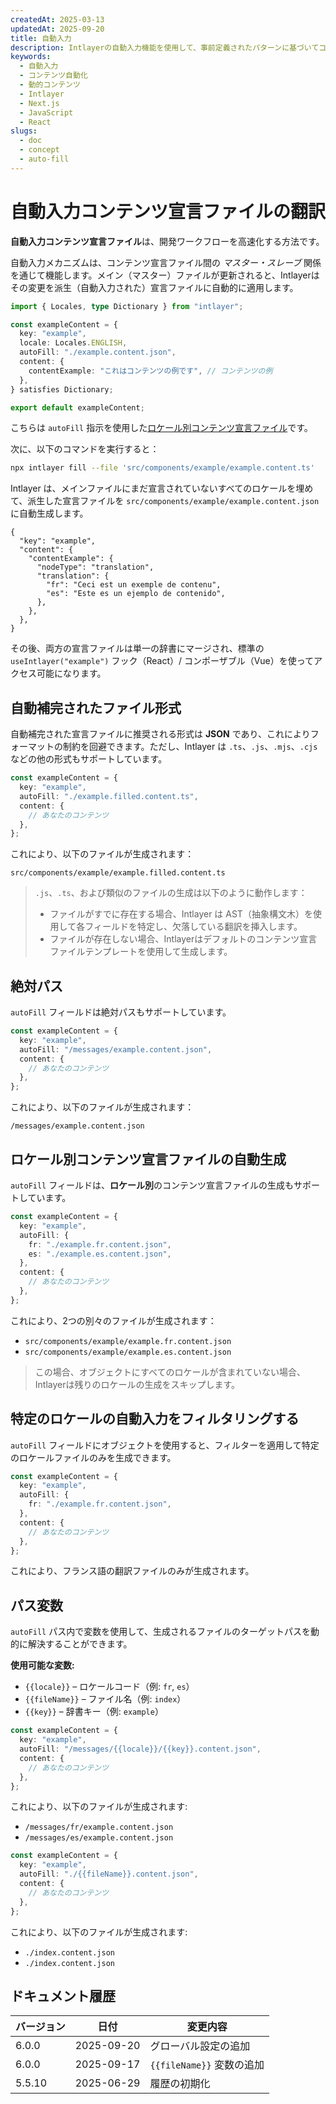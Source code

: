 ```yaml
---
createdAt: 2025-03-13
updatedAt: 2025-09-20
title: 自動入力
description: Intlayerの自動入力機能を使用して、事前定義されたパターンに基づいてコンテンツを自動的に入力する方法を学びます。このドキュメントに従って、プロジェクトで自動入力機能を効率的に実装してください。
keywords:
  - 自動入力
  - コンテンツ自動化
  - 動的コンテンツ
  - Intlayer
  - Next.js
  - JavaScript
  - React
slugs:
  - doc
  - concept
  - auto-fill
---
```


# 自動入力コンテンツ宣言ファイルの翻訳

**自動入力コンテンツ宣言ファイル**は、開発ワークフローを高速化する方法です。

自動入力メカニズムは、コンテンツ宣言ファイル間の _マスター・スレーブ_ 関係を通じて機能します。メイン（マスター）ファイルが更新されると、Intlayerはその変更を派生（自動入力された）宣言ファイルに自動的に適用します。

```ts fileName="src/components/example/example.content.ts"
import { Locales, type Dictionary } from "intlayer";

const exampleContent = {
  key: "example",
  locale: Locales.ENGLISH,
  autoFill: "./example.content.json",
  content: {
    contentExample: "これはコンテンツの例です", // コンテンツの例
  },
} satisfies Dictionary;

export default exampleContent;
```

こちらは `autoFill` 指示を使用した[ロケール別コンテンツ宣言ファイル](https://github.com/aymericzip/intlayer/blob/main/docs/docs/ja/per_locale_file.md)です。

次に、以下のコマンドを実行すると：

```bash
npx intlayer fill --file 'src/components/example/example.content.ts'
```

Intlayer は、メインファイルにまだ宣言されていないすべてのロケールを埋めて、派生した宣言ファイルを `src/components/example/example.content.json` に自動生成します。

```json5 fileName="src/components/example/example.content.json"
{
  "key": "example",
  "content": {
    "contentExample": {
      "nodeType": "translation",
      "translation": {
        "fr": "Ceci est un exemple de contenu",
        "es": "Este es un ejemplo de contenido",
      },
    },
  },
}
```

その後、両方の宣言ファイルは単一の辞書にマージされ、標準の `useIntlayer("example")` フック（React）/ コンポーザブル（Vue）を使ってアクセス可能になります。

## 自動補完されたファイル形式

自動補完された宣言ファイルに推奨される形式は **JSON** であり、これによりフォーマットの制約を回避できます。ただし、Intlayer は `.ts`、`.js`、`.mjs`、`.cjs` などの他の形式もサポートしています。

```ts fileName="src/components/example/example.content.ts"
const exampleContent = {
  key: "example",
  autoFill: "./example.filled.content.ts",
  content: {
    // あなたのコンテンツ
  },
};
```

これにより、以下のファイルが生成されます：

```
src/components/example/example.filled.content.ts
```

> `.js`、`.ts`、および類似のファイルの生成は以下のように動作します：
>
> - ファイルがすでに存在する場合、Intlayer は AST（抽象構文木）を使用して各フィールドを特定し、欠落している翻訳を挿入します。
> - ファイルが存在しない場合、Intlayerはデフォルトのコンテンツ宣言ファイルテンプレートを使用して生成します。

## 絶対パス

`autoFill` フィールドは絶対パスもサポートしています。

```ts fileName="src/components/example/example.content.ts"
const exampleContent = {
  key: "example",
  autoFill: "/messages/example.content.json",
  content: {
    // あなたのコンテンツ
  },
};
```

これにより、以下のファイルが生成されます：

```
/messages/example.content.json
```

## ロケール別コンテンツ宣言ファイルの自動生成

`autoFill` フィールドは、**ロケール別**のコンテンツ宣言ファイルの生成もサポートしています。

```ts fileName="src/components/example/example.content.ts"
const exampleContent = {
  key: "example",
  autoFill: {
    fr: "./example.fr.content.json",
    es: "./example.es.content.json",
  },
  content: {
    // あなたのコンテンツ
  },
};
```

これにより、2つの別々のファイルが生成されます：

- `src/components/example/example.fr.content.json`
- `src/components/example/example.es.content.json`

> この場合、オブジェクトにすべてのロケールが含まれていない場合、Intlayerは残りのロケールの生成をスキップします。

## 特定のロケールの自動入力をフィルタリングする

`autoFill` フィールドにオブジェクトを使用すると、フィルターを適用して特定のロケールファイルのみを生成できます。

```ts fileName="src/components/example/example.content.ts"
const exampleContent = {
  key: "example",
  autoFill: {
    fr: "./example.fr.content.json",
  },
  content: {
    // あなたのコンテンツ
  },
};
```

これにより、フランス語の翻訳ファイルのみが生成されます。

## パス変数

`autoFill` パス内で変数を使用して、生成されるファイルのターゲットパスを動的に解決することができます。

**使用可能な変数:**

- `{{locale}}` – ロケールコード（例: `fr`, `es`）
- `{{fileName}}` – ファイル名（例: `index`）
- `{{key}}` – 辞書キー（例: `example`）

```ts fileName="src/components/example/index.content.ts"
const exampleContent = {
  key: "example",
  autoFill: "/messages/{{locale}}/{{key}}.content.json",
  content: {
    // あなたのコンテンツ
  },
};
```

これにより、以下のファイルが生成されます:

- `/messages/fr/example.content.json`
- `/messages/es/example.content.json`

```ts fileName="src/components/example/index.content.ts"
const exampleContent = {
  key: "example",
  autoFill: "./{{fileName}}.content.json",
  content: {
    // あなたのコンテンツ
  },
};
```

これにより、以下のファイルが生成されます:

- `./index.content.json`
- `./index.content.json`

## ドキュメント履歴

| バージョン | 日付       | 変更内容                     |
| ---------- | ---------- | ---------------------------- |
| 6.0.0      | 2025-09-20 | グローバル設定の追加          |
| 6.0.0      | 2025-09-17 | `{{fileName}}` 変数の追加    |
| 5.5.10     | 2025-06-29 | 履歴の初期化                 |

